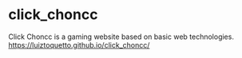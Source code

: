 # click_choncc
Click Choncc is a gaming website based on basic web technologies.  
https://luiztoquetto.github.io/click_choncc/